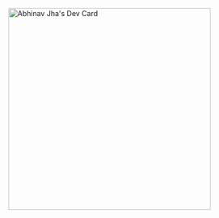 <a href="https://app.daily.dev/abhinav_jha"><img src="https://api.daily.dev/devcards/02c419d9e82b47a0937e95cc9d6c8ce1.png?r=le8" width="400" alt="Abhinav Jha's Dev Card"/></a>
